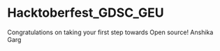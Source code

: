 # Hacktoberfest_GDSC_GEU
Congratulations on taking your first step towards Open source!
  Anshika Garg
